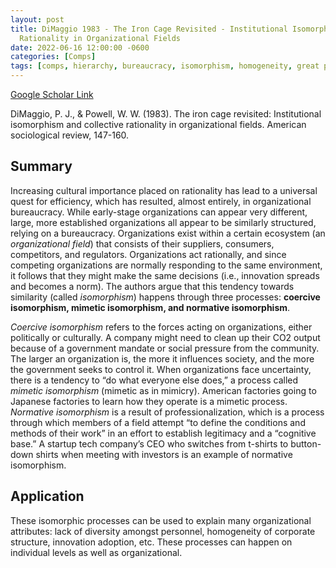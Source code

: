 ```yaml
---
layout: post
title: DiMaggio 1983 - The Iron Cage Revisited - Institutional Isomorphism and Collective
  Rationality in Organizational Fields
date: 2022-06-16 12:00:00 -0600
categories: [Comps]
tags: [comps, hierarchy, bureaucracy, isomorphism, homogeneity, great paper]
---
```

[Google Scholar Link](https://scholar.google.com/scholar?hl=en&as_sdt=0%2C45&q=The+iron+cage+revisited%3A+Institutional+isomorphism+and+collective+rationality+in+organizational+fields&btnG=)

DiMaggio, P. J., & Powell, W. W. (1983). The iron cage revisited: Institutional isomorphism and collective rationality in organizational fields. American sociological review, 147-160.

## Summary
Increasing cultural importance placed on rationality has lead to a universal quest for efficiency, which has resulted, almost entirely, in organizational bureaucracy.  While early-stage organizations can appear very different, large, more established organizations all appear to be similarly structured, relying on a bureaucracy.  Organizations exist within a certain ecosystem (an _organizational field_) that consists of their suppliers, consumers, competitors, and regulators.  Organizations act rationally, and since competing organizations are normally responding to the same environment, it follows that they might make the same decisions (i.e., innovation spreads and becomes a norm).  The authors argue that this tendency towards similarity (called _isomorphism_) happens through three processes: **coercive isomorphism, mimetic isomorphism, and normative isomorphism**.

_Coercive isomorphism_ refers to the forces acting on organizations, either politically or culturally.  A company might need to clean up their CO2 output because of a government mandate or social pressure from the community.  The larger an organization is, the more it influences society, and the more the government seeks to control it.  When organizations face uncertainty, there is a tendency to “do what everyone else does,” a process called _mimetic isomorphism_ (mimetic as in mimicry).  American factories going to Japanese factories to learn how they operate is a mimetic process.  _Normative isomorphism_ is a result of professionalization, which is a process through which members of a field attempt “to define the conditions and methods of their work” in an effort to establish legitimacy and a “cognitive base.”  A startup tech company’s CEO who switches from t-shirts to button-down shirts when meeting with investors is an example of normative isomorphism.

## Application
These isomorphic processes can be used to explain many organizational attributes: lack of diversity amongst personnel, homogeneity of corporate structure, innovation adoption, etc.  These processes can happen on individual levels as well as organizational.

